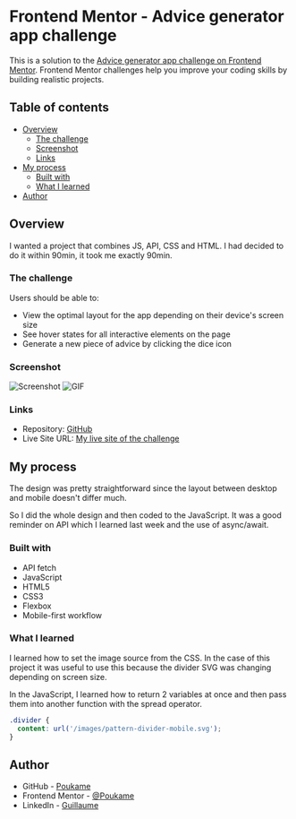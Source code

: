 # Frontend Mentor - Advice generator app challenge

This is a solution to the [Advice generator app challenge on Frontend Mentor](https://www.frontendmentor.io/challenges/advice-generator-app-QdUG-13db). Frontend Mentor challenges help you improve your coding skills by building realistic projects.

## Table of contents

- [Overview](#overview)
  - [The challenge](#the-challenge)
  - [Screenshot](#screenshot)
  - [Links](#links)
- [My process](#my-process)
  - [Built with](#built-with)
  - [What I learned](#what-i-learned)
- [Author](#author)

## Overview

I wanted a project that combines JS, API, CSS and HTML. I had decided to do it within 90min, it took me exactly 90min.

### The challenge

Users should be able to:

- View the optimal layout for the app depending on their device's screen size
- See hover states for all interactive elements on the page
- Generate a new piece of advice by clicking the dice icon

### Screenshot

![Screenshot](./screenshots/desktop.webp)
![GIF](./screenshots/animated.webp)

### Links

- Repository: [GitHub](https://github.com/Poukame/Front-End-Mentor-Challenges/tree/main/FEM%20-%20advice-generator-app-main)
- Live Site URL: [My live site of the challenge](https://fem-advice-gen.netlify.app/)

## My process

The design was pretty straightforward since the layout between desktop and mobile doesn't differ much.

So I did the whole design and then coded to the JavaScript. It was a good reminder on API which I learned last week and the use of async/await.

### Built with

- API fetch
- JavaScript
- HTML5
- CSS3
- Flexbox
- Mobile-first workflow

### What I learned

I learned how to set the image source from the CSS. In the case of this project it was useful to use this because the divider SVG was changing depending on screen size.

In the JavaScript, I learned how to return 2 variables at once and then pass them into another function with the spread operator.

```css
.divider {
  content: url('/images/pattern-divider-mobile.svg');
}
```


## Author

- GitHub - [Poukame](https://github.com/Poukame)
- Frontend Mentor - [@Poukame](https://www.frontendmentor.io/profile/Poukame)
- LinkedIn - [Guillaume](https://www.linkedin.com/in/theretg)

